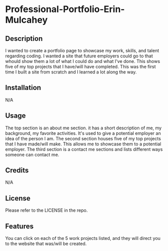 # Professional-Portfolio-Erin-Mulcahey

## Description

I wanted to create a portfolio page to showcase my work, skills, and talent regarding coding. I wanted a site that future employers could go to that whould show them a lot of what I could do and what I've done. This shows five of my top projects that I have/will have completed. This was the first time I built a site from scratch and I learned a lot along the way. 

## Installation

N/A

## Usage

The top section is an about me section. it has a short description of me, my background, my favorite activities. It's used to give a potential employer an idea of the person I am.
The second section houses five of my top projects that I have made/will make. This allows me to showcase them to a potential employer.
The third section is a contact me sections and lists different ways someone can contact me.

## Credits

N/A

## License

Please refer to the LICENSE in the repo.

## Features

You can click on each of the 5 work projects listed, and they will direct you to the website that was/will be created. 
